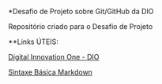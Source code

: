 *Desafio de Projeto sobre Git/GitHub da DIO 

Repositório criado para o Desafio de Projeto

**Links ÚTEIS:

[Digital Innovation One - DIO](https://digitalinnovation.one/)

[Sintaxe Básica Markdown](https://www.markdownguide.org/basic-syntax/)

